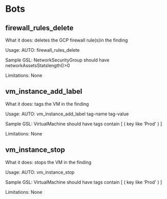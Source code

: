 # Bots

## firewall_rules_delete

What it does: deletes the GCP firewall rule(s)in the finding

Usage: AUTO: firewall_rules_delete

Sample GSL:    NetworkSecurityGroup should have networkAssetsStatslength()>0 

Limitations: None

## vm_instance_add_label

What it does: tags the VM in the finding 

Usage: AUTO: vm_instance_add_label tag-name tag-value  

Sample GSL:   VirtualMachine should have tags contain [ ( key like ‘Prod' ) ]

Limitations: None

## vm_instance_stop

What it does: stops the  VM in the finding

Usage: AUTO: vm_instance_stop

Sample GSL:   VirtualMachine should have tags contain [ ( key like ‘Prod' ) ]

Limitations: None



